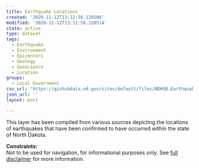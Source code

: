 ```yaml
---
title: Earthquake Locations
created: '2020-11-12T13:12:56.120506'
modified: '2020-11-12T13:12:56.120514'
state: active
type: dataset
tags:
  - Earthquake
  - Environment
  - Epicenters
  - Geology
  - Geoscience
  - Location
groups:
  - Local Government
csv_url: 'https://gishubdata.nd.gov/sites/default/files/NDHUB.EarthquakeLocations_14.csv'
json_url: ''
layout: post

---
```

<p>This layer has been compiled from various sources depicting the locations of earthquakes that have been confirmed to have occurred within the state of North Dakota.</p>
<p><strong>Constraints:</strong><br />
Not to be used for navigation, for informational purposes only. See <a href="/north-dakota-disclaimer">full disclaimer</a> for more information.</p>

